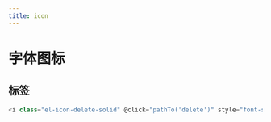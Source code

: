 ```yaml
--- 
title: icon 
---
```

# 字体图标
## 标签
``` js 
<i class="el-icon-delete-solid" @click="pathTo('delete')" style="font-size:24px;color:grey;vertical-align:sub"></i>
```